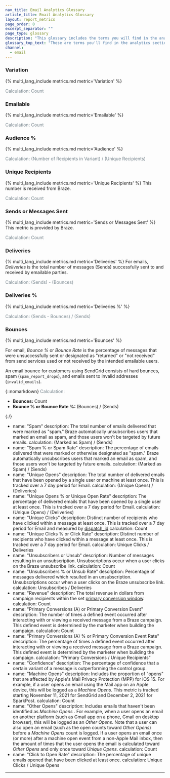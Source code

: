 ```yaml
---
nav_title: Email Analytics Glossary
article_title: Email Analytics Glossary
layout: report_metrics
page_order: 0
excerpt_separator: ""
page_type: glossary
description: "This glossary includes the terms you will find in the analytics section of your email campaign or Canvas, post-launch. This glossary does not include Currents metrics."
glossary_top_text: "These are terms you'll find in the analytics section of your email campaign or Canvas, post-launch. Search for the metrics you need in this glossary. <br><br> This glossary does not necessarily include metrics you might see in Currents or in other downloaded reports outside of your Braze account."
channel: 
  - email
---
```


<style>
  .calculation-line {
    color: #76848C;
    font-size: 14px;
  }
</style>

### Variation

{% multi_lang_include metrics.md metric='Variation' %}

<span class="calculation-line">Calculation: Count</span>

### Emailable

{% multi_lang_include metrics.md metric='Emailable' %}

<span class="calculation-line">Calculation: Count</span>

### Audience %

{% multi_lang_include metrics.md metric='Audience' %}

<span class="calculation-line">Calculation: (Number of Recipients in Variant) / (Unique Recipients)</span>

### Unique Recipients

{% multi_lang_include metrics.md metric='Unique Recipients' %} This number is received from Braze.

<span class="calculation-line">Calculation: Count</span>

### Sends or Messages Sent

{% multi_lang_include metrics.md metric='Sends or Messages Sent' %}  This metric is provided by Braze.

<span class="calculation-line">Calculation: Count</span>

### Deliveries

{% multi_lang_include metrics.md metric='Deliveries' %} For emails, *Deliveries* is the total number of messages (Sends) successfully sent to and received by emailable parties.

<span class="calculation-line">Calculation: (Sends) - (Bounces) </span>

### Deliveries %

{% multi_lang_include metrics.md metric='Deliveries %' %}

<span class="calculation-line">Calculation: (Sends - Bounces) / (Sends) </span>

### Bounces

{% multi_lang_include metrics.md metric='Bounces' %} 

For email, *Bounce %* or *Bounce Rate* is the percentage of messages that were unsuccessfully sent or designated as "returned" or "not received" from send services used or not received by the intended emailable users.

An email bounce for customers using SendGrid consists of hard bounces, spam (`spam_report_drops`), and emails sent to invalid addresses (`invalid_emails`).

{::nomarkdown}
<span class="calculation-line">
    Calculation:
    <ul>
        <li><b>Bounces:</b> Count</li>
        <li><b>Bounce % or Bounce Rate %:</b> (Bounces) / (Sends)</li>
    </ul>
</span>
{:/}

  

  - name: "Spam"
    description: The total number of emails delivered that were marked as "spam." Braze automatically unsubscribes users that marked an email as spam, and those users won't be targeted by future emails.
    calculation: (Marked as Spam) / (Sends)
  - name: "Spam % or Spam Rate"
    description: The percentage of emails delivered that were marked or otherwise designated as "spam." Braze automatically unsubscribes users that marked an email as spam, and those users won't be targeted by future emails.
    calculation: (Marked as Spam) / (Sends)
  - name: "Unique Opens"
    description: The total number of delivered emails that have been opened by a single user or machine at least once. This is tracked over a 7 day period for Email.
    calculation: (Unique Opens) / (Deliveries)
  - name: "Unique Opens % or Unique Open Rate"
    description: The percentage of delivered emails that have been opened by a single user at least once. This is tracked over a 7 day period for Email.
    calculation: (Unique Opens) / (Deliveries)
  - name: "Unique Clicks"
    description: Distinct number of recipients who have clicked within a message at least once. This is tracked over a 7 day period for Email and measured by <a href='/docs/help/help_articles/data/dispatch_id/'>dispatch_id</a>
    calculation: Count
  - name: "Unique Clicks % or Click Rate"
    description: Distinct number of recipients who have clicked within a message at least once. This is tracked over a 7 day period for Email.
    calculation: Unique Clicks / Deliveries
  - name: "Unsubscribers or Unsub"
    description: Number of messages resulting in an unsubscription. Unsubscriptions occur when a user clicks on the Braze unsubscribe link.
    calculation: Count
  - name: "Unsubscribers % or Unsub Rate"
    description: Percentage of messages delivered which resulted in an unsubscription. Unsubscriptions occur when a user clicks on the Braze unsubscribe link.
    calculation: Unsubscribes / Deliveries
  - name: "Revenue"
    description: The total revenue in dollars from campaign recipients within the set <a href='/docs/user_guide/engagement_tools/campaigns/testing_and_more/conversion_events/#primary-conversion-event'>primary conversion window</a>.
    calculation: Count
  - name: "Primary Conversions (A) or Primary Conversion Event"
    description: The number of times a defined event occurred after interacting with or viewing a received message from a Braze campaign. This defined event is determined by the marketer when building the campaign.
    calculation: Count
  - name: "Primary Conversions (A) % or Primary Conversion Event Rate"
    description: The percentage of times a defined event occurred after interacting with or viewing a received message from a Braze campaign. This defined event is determined by the marketer when building the campaign.
    calculation: "Primary Conversions / Unique Recipients"
  - name: "Confidence"
    description: The percentage of confidence that a certain variant of a message is outperforming the control group.
  - name: "Machine Opens"
    description: Includes the proportion of "opens" that are affected by Apple's Mail Privacy Protection (MPP) for iOS 15. For example, if a user opens an email using the Mail app on an Apple device, this will be logged as a <i>Machine Opens</i>. This metric is tracked starting November 11, 2021 for SendGrid and December 2, 2021 for SparkPost.
    calculation: Count
  - name: "Other Opens"
    description: Includes emails that haven't been identified as <i>Machine Opens</i> . For example, when a user opens an email on another platform (such as Gmail app on a phone, Gmail on desktop browser), this will be logged as an  <i>Other Opens</i>. Note that a user can also open an email (such as the open counts toward <i>Other Opens</i>) before a <i>Machine Opens</i> count is logged. If a user opens an email once (or more) after a machine open event from a non-Apple Mail inbox, then the amount of times that the user opens the email is calculated toward <i>Other Opens</i> and only once toward <i>Unique Opens</i>.
    calculation: Count
  - name: "Click to Open Rate"
    description: The percentage of unique emails opened that have been clicked at least once.
    calculation: Unique Clicks / Unique Opens

---
